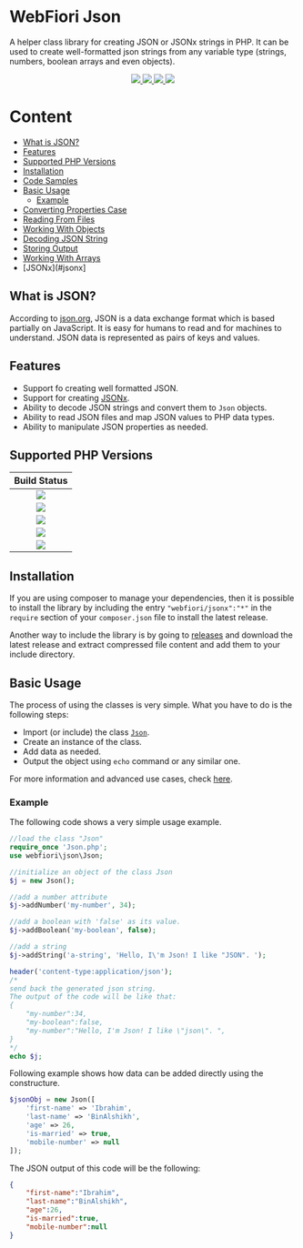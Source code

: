 # WebFiori Json

A helper class library for creating JSON or JSONx strings in PHP. It can be used to create well-formatted json strings from any variable type (strings, numbers, boolean arrays and even objects).

<p align="center">
  <a target="_blank" href="https://github.com/WebFiori/json/actions/workflows/php83.yml">
    <img src="https://github.com/WebFiori/json/actions/workflows/php83.yml/badge.svg?branch=master">
  </a>
  <a href="https://codecov.io/gh/WebFiori/json">
    <img src="https://codecov.io/gh/WebFiori/json/branch/master/graph/badge.svg" />
  </a>
  <a href="https://sonarcloud.io/dashboard?id=WebFiori_json">
      <img src="https://sonarcloud.io/api/project_badges/measure?project=WebFiori_json&metric=alert_status" />
  </a>
  <a href="https://packagist.org/packages/webfiori/jsonx">
    <img src="https://img.shields.io/packagist/dt/webfiori/jsonx?color=light-green">
  </a>
</p>

# Content
* [What is JSON?](what-is-json)
* [Features](#features)
* [Supported PHP Versions](#supported-php-versions)
* [Installation](#installation)
* [Code Samples](#code-samples)
* [Basic Usage](#basic-usage)
  * [Example](#example)
* [Converting Properties Case](#converting-properties-case)
* [Reading From Files](#reading-from-files)
* [Working With Objects](#working-with-objects)
* [Decoding JSON String](#decoding-json-string)
* [Storing Output](#storing-output)
* [Working With Arrays](#working-with-arrays)
* [JSONx](#jsonx]

## What is JSON?

According to [json.org](https://www.json.org/json-en.html), JSON is a data exchange format which is based partially on JavaScript. It is easy for humans to read and for machines to understand. JSON data is represented as pairs of keys and values.

## Features
* Support fo creating well formatted JSON.
* Support for creating [JSONx](https://www.ibm.com/docs/en/datapower-gateways/10.0.1?topic=20-jsonx).
* Ability to decode JSON strings and convert them to `Json` objects.
* Ability to read JSON files and map JSON values to PHP data types.
* Ability to manipulate JSON properties as needed.

## Supported PHP Versions
|                                                                                        Build Status                                                                                         |
|:-------------------------------------------------------------------------------------------------------------------------------------------------------------------------------------------:|
| <a target="_blank" href="https://github.com/WebFiori/json/actions/workflows/php80.yml"><img src="https://github.com/WebFiori/json/workflows/php80.yml/badge.svg?branch=master"></a> |
| <a target="_blank" href="https://github.com/WebFiori/json/actions/workflows/php81.yml"><img src="https://github.com/WebFiori/json/workflows/php81.yml/badge.svg?branch=master"></a> |
| <a target="_blank" href="https://github.com/WebFiori/json/actions/workflows/php82.yml"><img src="https://github.com/WebFiori/json/workflows/php82.yml/badge.svg?branch=master"></a> |
| <a target="_blank" href="https://github.com/WebFiori/json/actions/workflows/php83.yml"><img src="https://github.com/WebFiori/json/workflows/php83.yml/badge.svg?branch=master"></a> |
| <a target="_blank" href="https://github.com/WebFiori/json/actions/workflows/php84.yml"><img src="https://github.com/WebFiori/json/workflows/php84.yml/badge.svg?branch=master"></a> |

## Installation
If you are using composer to manage your dependencies, then it is possible to install the library by including the entry `"webfiori/jsonx":"*"` in the `require` section of your `composer.json` file to install the latest release. 

Another way to include the library is by going to [releases](https://github.com/WebFiori/json/releases) and download the latest release and extract compressed file content and add them to your include directory.

## Basic Usage
The process of using the classes is very simple. What you have to do is the following steps:

  * Import (or include) the class [`Json`](https://github.com/WebFiori/json/blob/master/webfiori/json/Json.php).
  * Create an instance of the class.
  * Add data as needed.
  * Output the object using `echo` command or any similar one.

For more information and advanced use cases, check [here](https://webfiori.com/learn/webfiori-json).

### Example
The following code shows a very simple usage example.

```php
//load the class "Json"
require_once 'Json.php';
use webfiori\json\Json;

//initialize an object of the class Json
$j = new Json();

//add a number attribute
$j->addNumber('my-number', 34);

//add a boolean with 'false' as its value. 
$j->addBoolean('my-boolean', false);

//add a string
$j->addString('a-string', 'Hello, I\'m Json! I like "JSON". ');

header('content-type:application/json');
/*
send back the generated json string.
The output of the code will be like that:
{
    "my-number":34,
    "my-boolean":false,
    "my-number":"Hello, I'm Json! I like \"json\". ",
}
*/
echo $j;
```

Following example shows how data can be added directly using the constructure.

``` php
$jsonObj = new Json([
    'first-name' => 'Ibrahim',
    'last-name' => 'BinAlshikh',
    'age' => 26,
    'is-married' => true,
    'mobile-number' => null
]);
```

The JSON output of this code will be the following:

``` json
{
    "first-name":"Ibrahim",
    "last-name":"BinAlshikh",
    "age":26,
    "is-married":true,
    "mobile-number":null
}
```

